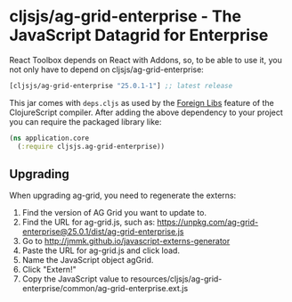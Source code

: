 # cljsjs/ag-grid-enterprise - The JavaScript Datagrid for Enterprise

React Toolbox depends on React with Addons, so, to be able to use it, you not only have to depend on
cljsjs/ag-grid-enterprise:

[](dependency)
```clojure
[cljsjs/ag-grid-enterprise "25.0.1-1"] ;; latest release
```
[](/dependency)

This jar comes with `deps.cljs` as used by the [Foreign Libs][flibs] feature
of the ClojureScript compiler. After adding the above dependency to your project
you can require the packaged library like:

```clojure
(ns application.core
  (:require cljsjs.ag-grid-enterprise))
```

[flibs]: https://clojurescript.org/reference/packaging-foreign-deps

## Upgrading

When upgrading ag-grid, you need to regenerate the externs:
1. Find the version of AG Grid you want to update to.
2. Find the URL for ag-grid.js, such as: https://unpkg.com/ag-grid-enterprise@25.0.1/dist/ag-grid-enterprise.js
3. Go to http://jmmk.github.io/javascript-externs-generator
4. Paste the URL for ag-grid.js and click load.
5. Name the JavaScript object agGrid.
6. Click "Extern!"
7. Copy the JavaScript value to resources/cljsjs/ag-grid-enterprise/common/ag-grid-enterprise.ext.js
